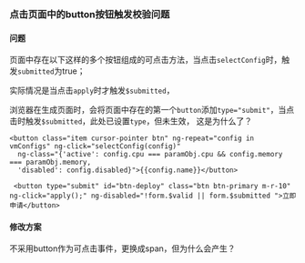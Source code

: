 ### 点击页面中的button按钮触发校验问题

#### 问题

页面中存在以下这样的多个按钮组成的可点击方法，当点击`selectConfig`时，触发`submitted`为true；

实际情况是当点击`apply`时才触发`$submitted`，

浏览器在生成页面时，会将页面中存在的第一个`button`添加`type="submit"`，当点击时触发`$submitted`，此处已设置`type`，但未生效，
这是为什么了？

```
<button class="item cursor-pointer btn" ng-repeat="config in vmConfigs" ng-click="selectConfig(config)"
  ng-class="{'active': config.cpu === paramObj.cpu && config.memory === paramObj.memory,
  'disabled': config.disabled}">{{config.name}}</button>

 <button type="submit" id="btn-deploy" class="btn btn-primary m-r-10" ng-click="apply();" ng-disabled="!form.$valid || form.$submitted ">立即申请</button>

```


#### 修改方案

不采用button作为可点击事件，更换成span，但为什么会产生？